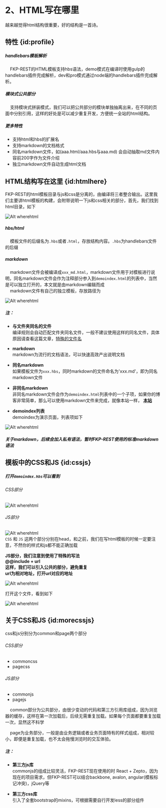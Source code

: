 # 2、HTML写在哪里  
越来越觉得html结构很重要，好的结构是一首诗。

## 特性  {id:profile}  

##### handlebars模板解析
&#160; &#160;  FKP-REST的HTML模板支持hbs语法，demo模式在编译时使用gulp的handlebars插件完成解析，dev和pro模式通过node端的handlebars插件完成解析。  

##### 模块式公共部分
&#160; &#160; 支持模块式拼装模式，我们可以把公共部分的模块单独抽离出来，在不同的页面中分别引用，这样的好处是可以减少重复开发，方便统一全站的html结构。  

##### 更多特性  
* 支持html和hbs的扩展名  
* 支持markdown的文档格式  
* 同名markdown文件，如(aaa.html/aaa.hbs与aaa.md) 会自动抽取md文件内容前200字作为文件介绍  
* 独立markdown文件自动生成html文档  


## HTML结构写在这里  {id:htmlhere}  

FKP-REST的html模板目录与js和css是分离的，由编译将三者整合输出。这里我们主要讲html模板的构建，会附带说明一下js和css相关的部分，首先，我们找到html目录，如下  

![Alt wherehtml](/images/doc/wherehtml.png)  

##### _hbs/html_    
&#160; &#160; 模板文件的后缀名为`.hbs`或者`.html`，存放结构内容。`.hbs`为handlebars文件的后缀

##### _markdown_
&#160; &#160; markdown文件会被编译成`xxx_md.html`，markdown文件用于对模板进行说明，同名markdown文件会作为注释部分参入到`demoindex.html`的列表中，当然是可以独立打开的，本文就是由markdown编辑而成  
&#160; &#160; markdown文件有自己的独立模板，存放路径为  

![Alt wherehtml](/images/doc/wherehtml5.png)  

##### _注：_  
- __与文件夹同名的文件__  
编译规则会自动匹配文件夹同名文件，一般不建议使用这样的同名文件，具体原因请查看这篇文章，[特殊的文件名](/start/duplicate_md.html)

- __markdown__  
markdown为流行的文档语法，可以快速高效产出说明文档  

- __同名markdown__  
如果模板文件为`xxx.hbs`，同时markdown的文件命名为'xxx.md'，即为同名markdown文件  

- __非同名markdown__  
非同名markdown文件会作为`demoindex.html`列表中的一个子项，如果你的博客非常简单，那么可以使用markdown文件来完成，就像本站一样， [__本站__](http://www.agzgz.com)  

- __demoindex列表__  
demoindex为演示页面，列表项如下  

![Alt wherehtml](/images/doc/wherehtml6.png)  

##### 关于markdown，后续会加入私有语法，暂时FKP-REST使用的标准markdown语法  




## 模板中的CSS和JS  {id:cssjs}  

##### 打开`demoindex.hbs`可以看到  

###### _CSS部分_  
![Alt wherehtml](/images/doc/wherehtml1.png)  

###### _JS部分_  
![Alt wherehtml](/images/doc/wherehtml3.png)  
`CSS` 和 `JS` 这两个部分分别在head，和</body>之前，我们在写html模板的时候一定要注意，不然你的样式和js都不能正确加载

__JS部分，我们注意到使用了特殊的写法__  
__@@include + url__  
__这样，我们可以引入公共的部分，避免重复__  
__url为相对地址，打开url对应的地址__  

![Alt wherehtml](/images/doc/wherehtml4.png)   

打开这个文件，看到如下  

![Alt wherehtml](/images/doc/wherehtml2.png)   

## 关于CSS和JS  {id:morecssjs}   
css和js分别分为common和page两个部分    
###### _CSS部分_  
* commoncss  
* pagecss  

###### _JS部分_  
* commonjs  
* pagejs

&#160; &#160; common部分为公共部分，由很少变动的代码和第三方引用库组成，因为浏览器的缓存，这样在第一次加载后，后续无需重复加载。如果每个页面都要重复加载一次，显然这不科学  

&#160; &#160; page为业务部分，一般是由业务逻辑或者业务页面特有的样式组成，相对较小，即便是重复加载，也不太会拖慢浏览时的交互体验。

##### _注：_  
- __第三方js库__  
commonjs的组成比较灵活，FKP-REST现在使用的时 React + Zepto，因为现在的项目需求，但FKP-REST可以结合backbone, avalon, angular(模板标记冲突)，jQuery等

- __第三方css库__  
引入了全套bootstrap的mixins，可根据需要自行开发less的部分组件  
